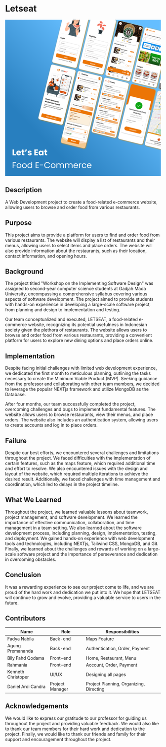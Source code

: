# Letseat

![Letseat mockup](letseat.png)

## Description

A Web Development project to create a food-related e-commerce website, allowing users to browse and order food from various restaurants.

## Purpose

This project aims to provide a platform for users to find and order food from various restaurants. The website will display a list of restaurants and their menus, allowing users to select items and place orders. The website will also provide information about the restaurants, such as their location, contact information, and opening hours.

## Background

The project titled "Workshop on the Implementing Software Design" was assigned to second-year computer science students at Gadjah Mada University, encompassing a comprehensive syllabus covering various aspects of software development. The project aimed to provide students with hands-on experience in developing a large-scale software project, from planning and design to implementation and testing.

Our team conceptualized and executed, LETSEAT, a food-related e-commerce website, recognizing its potential usefulness in Indonesian society given the plethora of restaurants. The website allows users to browse and order food from various restaurants, providing a convenient platform for users to explore new dining options and place orders online.

## Implementation

Despite facing initial challenges with limited web development experience, we dedicated the first month to meticulous planning, outlining the tasks necessary to create the Minimum Viable Product (MVP). Seeking guidance from the professor and collaborating with other team members, we decided to leverage the popular NEXTjs framework and utilize MongoDB as the Database.

After four months, our team successfully completed the project, overcoming challenges and bugs to implement fundamental features. The website allows users to browse restaurants, view their menus, and place orders. The website also includes an authentication system, allowing users to create accounts and log in to place orders.

## Failure

Despite our best efforts, we encountered several challenges and limitations throughout the project. We faced difficulties with the implementation of certain features, such as the maps feature, which required additional time and effort to resolve. We also encountered issues with the design and layout of the website, which required multiple iterations to achieve the desired result. Additionally, we faced challenges with time management and coordination, which led to delays in the project timeline.

## What We Learned

Throughout the project, we learned valuable lessons about teamwork, project management, and software development. We learned the importance of effective communication, collaboration, and time management in a team setting. We also learned about the software development process, including planning, design, implementation, testing, and deployment. We gained hands-on experience with web development tools and technologies, including NEXTjs, Tailwind CSS, MongoDB, and Git. Finally, we learned about the challenges and rewards of working on a large-scale software project and the importance of perseverance and dedication in overcoming obstacles.

## Conclusion

It was a rewarding experience to see our project come to life, and we are proud of the hard work and dedication we put into it. We hope that LETSEAT will continue to grow and evolve, providing a valuable service to users in the future.

## Contributors

| Name                  | Role                          | Responsibilities                       |
|-----------------------|-------------------------------|----------------------------------------|
| Fadya Nabila          | Back-end                      | Maps Feature                           |
| Agung Premananda      | Back-end                      | Authentication, Order, Payment         |
| Blly Fahd Qodama      | Front-end                     | Home, Restaurant, Menu                 |
| Rahmania              | Front-end                     | Account, Order, Payment                |
| Kenneth Christoper    | UI/UX                         | Designing all pages                    |
| Daniel Ardi Candra    | Project Manager               | Project Planning, Organizing, Directing|

## Acknowledgements

We would like to express our gratitude to our professor for guiding us throughout the project and providing valuable feedback. We would also like to thank our team members for their hard work and dedication to the project. Finally, we would like to thank our friends and family for their support and encouragement throughout the project.
